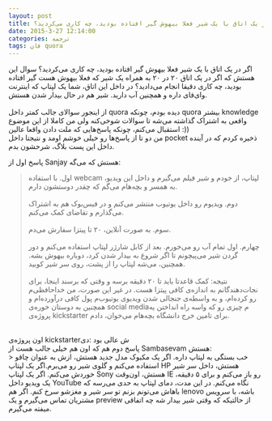 ```yaml
---
layout: post
title: اگر در یک اتاق با یک شیر فعلا بیهوش گیر افتاده بودید، چه کاری می‌کردید؟
date: 2015-3-27 12:14:00
categories: ترجمه
tags: فان quora
---
```

اگر در یک اتاق با یک شیر فعلا بیهوش گیر افتاده بودید، چه کاری می‌کردید؟
سوال این هستش که اگر در یک اتاق ۲۰ در ۲۰ به همراه یک شیر که فعلا بیهوش هست گیر افتاده بودید، چه کاری دقیقا انجام می‌دادید؟ در داخل این اتاق، شما یک لپتاپ که اینترنت وای‌فای داره و همچنین آب دارید. شیر هم در حال بیدار شدن هستش.
<br><br>
از اینجور سوالای جالب کمتر داخل quora دیده بودم، چونکه quora بیشتر knowledge واقعی به اشتراک گذاشته می‌شه تا سوالات شوخی‌کنه ولی من کاملا از این موضوع استقبال می‌کنم، چونکه پاسخ‌هایی که ملت دادن واقعا عالین :))<br>
من دو تا از پاسخ‌ها رو خیلی خوشم اومد و نتیجتا داخل pocket ذخیره کردم که در آینده داخل این پست بلاگ، شرحشون بدم.

پاسخ اول از Sanjay هستش که می‌گه:

> اول. با استفاده webcam لپتاپ، از خودم و شیر فیلم می‌گیرم و داخل این ویدیو، به همسر و بچه‌هام می‌گم که چقدر دوستشون دارم. 
<br><br>
> دوم. ویدیوم رو داخل یوتیوب منتشر می‌کنم و در فیس‌بوک هم به اشتراک می‌گذارم و تقاضای کمک می‌کنم.
> <br><br>
> سوم. به صورت آنلاین، ۲۰ تا پیتزا سفارش می‌دم.
> <br><br>
> چهارم. اول تمام آب رو می‌خورم. بعد از کابل شارژر لپتاپ استفاده می‌کنم و دور گردن شیر می‌پیچونم تا اگر شروع به بیدار شدن کرد، دوباره بیهوش بشه. همچنین، می‌شه لپتاپ را از پشت، روی سر شیر کوبید.
> <br><br>
> نتیجه: کمک قاعدتا باید تا ۲۰ دقیقه برسه و وقتی که برسند اینجا، برای نجات‌دهندگانم به اندازه‌ی کافی پیتزا هست. در غیر این صورت، من خداحافظی‌م رو کرده‌ام، و به واسطه‌ی جنجالی شدن ویدیوی یوتیوب‌م پول کافی درآورده‌ام و همچنین به دوستان خوره‌ی social mediaم چیزی رو که واسه راه انداختن یه پروژه‌ی kickstarter برای تامین خرج دانشگاه بچه‌هام می‌خوان، دادم.
<br>
اون پروژه‌ی kickstarterش عالی بود :دی
<br>
پاسخ دوم هم که اون هم خیلی جالب هست از Sambasevam هستش:
<br>
> خب بستگی به لپتاپ داره. اگر یک مکبوک مدل جدید هستش، ازش به عنوان چاقو استفاده می‌کنم و گلوی شیر رو می‌برم.اگر یک لپتاپ HP هستش، داخل سر شیر خوردش می‌کنم. اگر یک لپتاپ Sony هستش، اون‌وقت IE رو باز می‌کنم و برای ۵ دقیقه، یک ویدیو داخل YouTube نگاه می‌کنم. در این مدت، دمای لپتاپ به حدی می‌رسه که باهاش می‌تونم بزنم تو سر شیر و مغزشو سرخ کنم. اگر هم lenovo باشه، با سرویس مشتریان تماس می‌گیرم و یک preview از حالتیکه که وقتی شیر بیدار شه چه اتفاقی میفته می‌گیرم.
<br>

